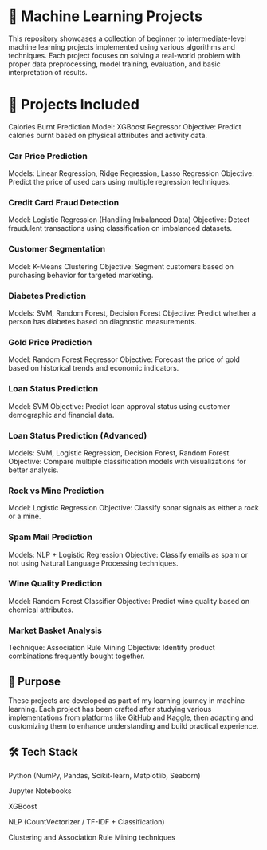 
# 🧠 Machine Learning Projects
This repository showcases a collection of beginner to intermediate-level machine learning projects implemented using various algorithms and techniques. Each project focuses on solving a real-world problem with proper data preprocessing, model training, evaluation, and basic interpretation of results.

# 📂 Projects Included
Calories Burnt Prediction
Model: XGBoost Regressor
Objective: Predict calories burnt based on physical attributes and activity data.

### Car Price Prediction
Models: Linear Regression, Ridge Regression, Lasso Regression
Objective: Predict the price of used cars using multiple regression techniques.

### Credit Card Fraud Detection
Model: Logistic Regression (Handling Imbalanced Data)
Objective: Detect fraudulent transactions using classification on imbalanced datasets.

### Customer Segmentation
Model: K-Means Clustering
Objective: Segment customers based on purchasing behavior for targeted marketing.

### Diabetes Prediction
Models: SVM, Random Forest, Decision Forest
Objective: Predict whether a person has diabetes based on diagnostic measurements.

### Gold Price Prediction
Model: Random Forest Regressor
Objective: Forecast the price of gold based on historical trends and economic indicators.

### Loan Status Prediction
Model: SVM
Objective: Predict loan approval status using customer demographic and financial data.

### Loan Status Prediction (Advanced)
Models: SVM, Logistic Regression, Decision Forest, Random Forest
Objective: Compare multiple classification models with visualizations for better analysis.

### Rock vs Mine Prediction
Model: Logistic Regression
Objective: Classify sonar signals as either a rock or a mine.

### Spam Mail Prediction
Models: NLP + Logistic Regression
Objective: Classify emails as spam or not using Natural Language Processing techniques.

### Wine Quality Prediction
Model: Random Forest Classifier
Objective: Predict wine quality based on chemical attributes.

### Market Basket Analysis
Technique: Association Rule Mining
Objective: Identify product combinations frequently bought together.

## 🎯 Purpose
These projects are developed as part of my learning journey in machine learning. Each project has been crafted after studying various implementations from platforms like GitHub and Kaggle, then adapting and customizing them to enhance understanding and build practical experience.

## 🛠 Tech Stack
Python (NumPy, Pandas, Scikit-learn, Matplotlib, Seaborn)

Jupyter Notebooks

XGBoost

NLP (CountVectorizer / TF-IDF + Classification)

Clustering and Association Rule Mining techniques
